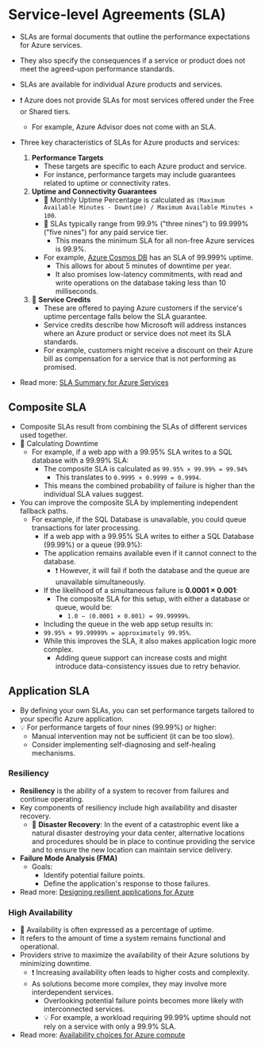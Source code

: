 # Service-level Agreements (SLA)

- SLAs are formal documents that outline the performance expectations for Azure services.
- They also specify the consequences if a service or product does not meet the agreed-upon performance standards.
- SLAs are available for individual Azure products and services.
- ❗ Azure does not provide SLAs for most services offered under the Free or Shared tiers.
  - For example, Azure Advisor does not come with an SLA.

- Three key characteristics of SLAs for Azure products and services:
  1. **Performance Targets**
     - These targets are specific to each Azure product and service.
     - For instance, performance targets may include guarantees related to uptime or connectivity rates.
  2. **Uptime and Connectivity Guarantees**
     - 📝 Monthly Uptime Percentage is calculated as `(Maximum Available Minutes - Downtime) / Maximum Available Minutes × 100`.
     - 📝 SLAs typically range from 99.9% ("three nines") to 99.999% ("five nines") for any paid service tier.
       - This means the minimum SLA for all non-free Azure services is 99.9%.
     - For example, [Azure Cosmos DB](./3.2.1.%20Databases.md#azure-cosmos-db) has an SLA of 99.999% uptime.
       - This allows for about 5 minutes of downtime per year.
       - It also promises low-latency commitments, with read and write operations on the database taking less than 10 milliseconds.
  3. 📝 **Service Credits**
     - These are offered to paying Azure customers if the service's uptime percentage falls below the SLA guarantee.
     - Service credits describe how Microsoft will address instances where an Azure product or service does not meet its SLA standards.
     - For example, customers might receive a discount on their Azure bill as compensation for a service that is not performing as promised.
- Read more: [SLA Summary for Azure Services](https://azure.microsoft.com/en-us/support/legal/sla/summary/)

## Composite SLA

- Composite SLAs result from combining the SLAs of different services used together.
- 📝 Calculating Downtime
  - For example, if a web app with a 99.95% SLA writes to a SQL database with a 99.99% SLA:
    - The composite SLA is calculated as `99.95% × 99.99% = 99.94%`
      - This translates to `0.9995 × 0.9999 = 0.9994`.
    - This means the combined probability of failure is higher than the individual SLA values suggest.
- You can improve the composite SLA by implementing independent fallback paths.
  - For example, if the SQL Database is unavailable, you could queue transactions for later processing.
    - If a web app with a 99.95% SLA writes to either a SQL Database (99.99%) or a queue (99.9%):
    - The application remains available even if it cannot connect to the database.
      - ❗ However, it will fail if both the database and the queue are unavailable simultaneously.
    - If the likelihood of a simultaneous failure is **0.0001 × 0.001**:
      - The composite SLA for this setup, with either a database or queue, would be:
        - `1.0 − (0.0001 × 0.001) = 99.99999%`.
    - Including the queue in the web app setup results in:
    - `99.95% × 99.99999% = approximately 99.95%`.
    - While this improves the SLA, it also makes application logic more complex.
      - Adding queue support can increase costs and might introduce data-consistency issues due to retry behavior.

## Application SLA

- By defining your own SLAs, you can set performance targets tailored to your specific Azure application.
- 💡 For performance targets of four nines (99.99%) or higher:
  - Manual intervention may not be sufficient (it can be too slow).
  - Consider implementing self-diagnosing and self-healing mechanisms.

### Resiliency

- **Resiliency** is the ability of a system to recover from failures and continue operating.
- Key components of resiliency include high availability and disaster recovery.
  - 📝 **Disaster Recovery**: In the event of a catastrophic event like a natural disaster destroying your data center, alternative locations and procedures should be in place to continue providing the service and to ensure the new location can maintain service delivery.
- **Failure Mode Analysis (FMA)**
  - Goals:
    - Identify potential failure points.
    - Define the application's response to those failures.
- Read more: [Designing resilient applications for Azure](https://docs.microsoft.com/en-us/azure/architecture/framework/resiliency/overview)

### High Availability

- 📝 Availability is often expressed as a percentage of uptime.
- It refers to the amount of time a system remains functional and operational.
- Providers strive to maximize the availability of their Azure solutions by minimizing downtime.
  - ❗ Increasing availability often leads to higher costs and complexity.
  - As solutions become more complex, they may involve more interdependent services.
    - Overlooking potential failure points becomes more likely with interconnected services.
    - 💡 For example, a workload requiring 99.99% uptime should not rely on a service with only a 99.9% SLA.
- Read more: [Availability choices for Azure compute](https://docs.microsoft.com/en-us/azure/architecture/guide/technology-choices/compute-decision-tree#availability)
